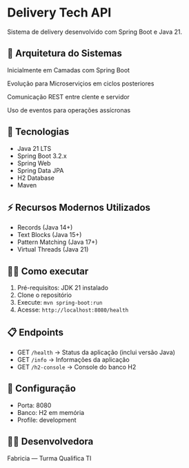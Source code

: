 # Delivery Tech API

Sistema de delivery desenvolvido com Spring Boot e Java 21.

## 🧩 Arquitetura do Sistemas

Inicialmente em Camadas com Spring Boot

Evolução para Microserviçios em ciclos posteriores

Comunicação REST entre clente e servidor

Uso de eventos para operações assícronas

## 🚀 Tecnologias
- Java 21 LTS
- Spring Boot 3.2.x
- Spring Web
- Spring Data JPA
- H2 Database
- Maven

## ⚡ Recursos Modernos Utilizados
- Records (Java 14+)
- Text Blocks (Java 15+)
- Pattern Matching (Java 17+)
- Virtual Threads (Java 21)

## 🏃‍♂️ Como executar
1. Pré-requisitos: JDK 21 instalado
2. Clone o repositório
3. Execute: `mvn spring-boot:run`
4. Acesse: `http://localhost:8080/health`

## 📋 Endpoints
- GET `/health` → Status da aplicação (inclui versão Java)
- GET `/info` → Informações da aplicação
- GET `/h2-console` → Console do banco H2

## 🔧 Configuração
- Porta: 8080
- Banco: H2 em memória
- Profile: development

## 👩‍💻 Desenvolvedora
Fabricia — Turma Qualifica TI
